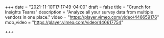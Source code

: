 +++
date = "2021-11-10T17:17:49-04:00"
draft = false
title = "Crunch for Insights Teams"
description = "Analyze all your survey data from multiple vendors in one place."
video = "https://player.vimeo.com/video/446659176"
mob_video = "https://player.vimeo.com/video/446617754"

+++
